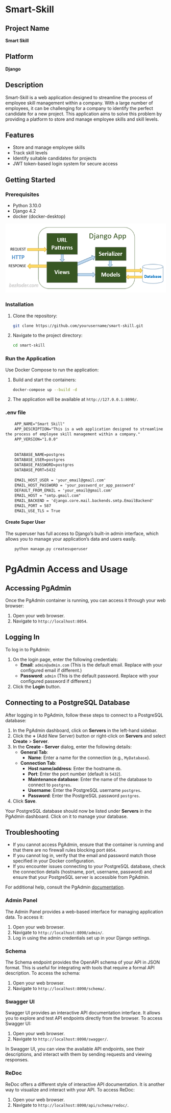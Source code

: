 # Smart-Skill

## Project Name
**Smart Skill**

## Platform
**Django**

## Description
Smart-Skill is a web application designed to streamline the process of employee skill management within a company. With a large number of employees, it can be challenging for a company to identify the perfect candidate for a new project. This application aims to solve this problem by providing a platform to store and manage employee skills and skill levels.

## Features
- Store and manage employee skills
- Track skill levels
- Identify suitable candidates for projects
- JWT token-based login system for secure access

## Getting Started

### Prerequisites
- Python 3.10.0
- Django 4.2
- docker (docker-desktop)

![alt text](doc/image.png)

### Installation
1. Clone the repository:
    ```bash
    git clone https://github.com/yourusername/smart-skill.git
    ```
2. Navigate to the project directory:
    ```bash
    cd smart-skill
    ```


### Run the Application
Use Docker Compose to run the application:
1. Build and start the containers:
    ```bash
    docker-compose up --build -d
    ```
2. The application will be available at `http://127.0.0.1:8090/`.


### .env file

```
    APP_NAME="Smart Skill"
    APP_DESCRIPTION="This is a web application designed to streamline the process of employee skill management within a company."
    APP_VERSION="1.0.0"


    DATABASE_NAME=postgres
    DATABASE_USER=postgres
    DATABASE_PASSWORD=postgres
    DATABASE_PORT=5432

    EMAIL_HOST_USER = 'your_email@gmail.com'
    EMAIL_HOST_PASSWORD = 'your_password_or_app_password'
    DEFAULT_FROM_EMAIL = 'your_email@gmail.com'
    EMAIL_HOST = "smtp.gmail.com"
    EMAIL_BACKEND = 'django.core.mail.backends.smtp.EmailBackend'
    EMAIL_PORT = 587
    EMAIL_USE_TLS = True

```
#### Create Super User

The superuser has full access to Django’s built-in admin interface, which allows you to manage your application’s data and users easily.

```
    python manage.py createsuperuser

```


# PgAdmin Access and Usage


## Accessing PgAdmin

Once the PgAdmin container is running, you can access it through your web browser:

1. Open your web browser.
2. Navigate to `http://localhost:8054`.


## Logging In

To log in to PgAdmin:

1. On the login page, enter the following credentials:
   - **Email**: `admin@admin.com` (This is the default email. Replace with your configured email if different.)
   - **Password**: `admin` (This is the default password. Replace with your configured password if different.)
2. Click the **Login** button.

## Connecting to a PostgreSQL Database

After logging in to PgAdmin, follow these steps to connect to a PostgreSQL database:

1. In the PgAdmin dashboard, click on **Servers** in the left-hand sidebar.
2. Click the **+** (Add New Server) button or right-click on **Servers** and select **Create** > **Server**.
3. In the **Create - Server** dialog, enter the following details:
   - **General Tab**:
     - **Name**: Enter a name for the connection (e.g., `MyDatabase`).
   - **Connection Tab**:
     - **Host name/address**: Enter the hostname `db`.
     - **Port**: Enter the port number (default is `5432`).
     - **Maintenance database**: Enter the name of the database to connect to `postgres`.
     - **Username**: Enter the PostgreSQL username `postgres`.
     - **Password**: Enter the PostgreSQL password `postgres`.
4. Click **Save**.

Your PostgreSQL database should now be listed under **Servers** in the PgAdmin dashboard. Click on it to manage your database.

## Troubleshooting

- If you cannot access PgAdmin, ensure that the container is running and that there are no firewall rules blocking port `8054`.
- If you cannot log in, verify that the email and password match those specified in your Docker configuration.
- If you encounter issues connecting to your PostgreSQL database, check the connection details (hostname, port, username, password) and ensure that your PostgreSQL server is accessible from PgAdmin.

For additional help, consult the PgAdmin [documentation](https://www.pgadmin.org/docs/).

### Admin Panel

The Admin Panel provides a web-based interface for managing application data. To access it:

1. Open your web browser.
2. Navigate to `http://localhost:8090/admin/`.
3. Log in using the admin credentials set up in your Django settings.

### Schema

The Schema endpoint provides the OpenAPI schema of your API in JSON format. This is useful for integrating with tools that require a formal API description. To access the schema:

1. Open your web browser.
2. Navigate to `http://localhost:8090/schema/`.

### Swagger UI

Swagger UI provides an interactive API documentation interface. It allows you to explore and test API endpoints directly from the browser. To access Swagger UI:

1. Open your web browser.
2. Navigate to `http://localhost:8090/swagger/`.

In Swagger UI, you can view the available API endpoints, see their descriptions, and interact with them by sending requests and viewing responses.

### ReDoc

ReDoc offers a different style of interactive API documentation. It is another way to visualize and interact with your API. To access ReDoc:

1. Open your web browser.
2. Navigate to `http://localhost:8090/api/schema/redoc/`.
